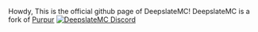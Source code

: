 Howdy, This is the official github page of DeepslateMC!
DeepslateMC is a fork of [Purpur](https://www.github.com/PurpurMC/Purpur)
<a href="https://discord.gg/mQPDhDBnyf">
         <img alt="DeepslateMC Discord" src="https://discord.com/api/guilds/1171315977653334076/widget.png?style=banner2">
</a>
